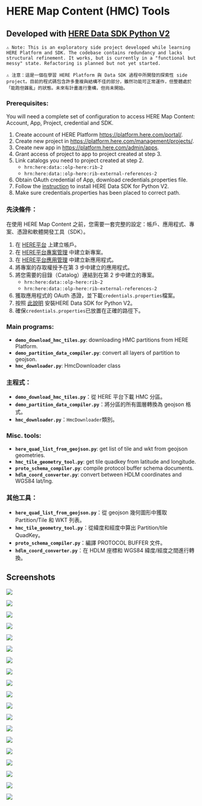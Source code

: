 # HERE Map Content (HMC) Tools
## Developed with [HERE Data SDK Python V2](https://www.here.com/docs/bundle/data-sdk-for-python-developer-guide-v2/page/README.html)

```⚠️ Note: This is an exploratory side project developed while learning HERE Platform and SDK. The codebase contains redundancy and lacks structural refinement. It works, but is currently in a "functional but messy" state. Refactoring is planned but not yet started.```

```⚠️ 注意：這是一個在學習 HERE Platform 與 Data SDK 過程中所開發的探索性 side project。目前的程式碼包含許多重複與結構不佳的部分，雖然功能可正常運作，但整體處於「能跑但雜亂」的狀態。未來有計畫進行重構，但尚未開始。```

### Prerequisites:

You will need a complete set of configuration to access HERE Map Content: Account, App, Project, credential and SDK.

1. Create account of HERE Platform https://platform.here.com/portal/.
2. Create new project in https://platform.here.com/management/projects/.
3. Create new app in https://platform.here.com/admin/apps.
4. Grant access of project to app to project created at step 3.
5. Link catalogs you need to project created at step 2.
   * `hrn:here:data::olp-here:rib-2`
   * `hrn:here:data::olp-here:rib-external-references-2`
6. Obtain OAuth credential of App, download credentials.properties file.
7. Follow the [instruction](https://www.here.com/docs/bundle/data-sdk-for-python-developer-guide-v2/page/topics/install.html) to install HERE Data SDK for Python V2.
8. Make sure credentials.properties has been placed to correct path.

### 先決條件：

在使用 HERE Map Content 之前，您需要一套完整的設定：帳戶、應用程式、專案、憑證和軟體開發工具（SDK）。

1. 在 [HERE平台](https://platform.here.com/portal/) 上建立帳戶。
2. 在 [HERE平台專案管理](https://platform.here.com/management/projects/) 中建立新專案。
3. 在 [HERE平台應用管理](https://platform.here.com/admin/apps) 中建立新應用程式。
4. 將專案的存取權授予在第 3 步中建立的應用程式。
5. 將您需要的目錄（Catalog）連結到在第 2 步中建立的專案。
   - `hrn:here:data::olp-here:rib-2`
   - `hrn:here:data::olp-here:rib-external-references-2`
6. 獲取應用程式的 OAuth 憑證，並下載`credentials.properties`檔案。
7. 按照 [此說明](https://www.here.com/docs/bundle/data-sdk-for-python-developer-guide-v2/page/topics/install.html) 安裝HERE Data SDK for Python V2。
8. 確保`credentials.properties`已放置在正確的路徑下。

### Main programs:

* **`demo_download_hmc_tiles.py`**: downloading HMC partitions from HERE Platform.
* **`demo_partition_data_compiler.py`**: convert all layers of partition to geojson.
* **`hmc_downloader.py`**: HmcDownloader class

### 主程式：

- **`demo_download_hmc_tiles.py`**：從 HERE 平台下載 HMC 分區。
- **`demo_partition_data_compiler.py`**：將分區的所有圖層轉換為 geojson 格式。
- **`hmc_downloader.py`**：`HmcDownloader`類別。

### Misc. tools:

* **`here_quad_list_from_geojson.py`**: get list of tile and wkt from geojson geometries.
* **`hmc_tile_geometry_tool.py`**: get tile quadkey from latitude and longitude.
* **`proto_schema_compiler.py`**: compile protocol buffer schema documents.
* **`hdlm_coord_converter.py`**: convert between HDLM coordinates and WGS84 lat/lng.

### 其他工具：

* **`here_quad_list_from_geojson.py`**：從 geojson 幾何圖形中獲取 Partition/Tile 和 WKT 列表。
* **`hmc_tile_geometry_tool.py`**：從緯度和經度中算出 Partition/tile QuadKey。
* **`proto_schema_compiler.py`**：編譯 PROTOCOL BUFFER 文件。
* **`hdlm_coord_converter.py`**：在 HDLM 座標和 WGS84 緯度/經度之間進行轉換。

## Screenshots

![](https://i.imgur.com/dtDWMHl.png)

![](https://i.imgur.com/zolDmWJ.png)

![](https://i.imgur.com/PRP23vk.png)

![](https://i.imgur.com/MmmZtOv.png)

![](https://i.imgur.com/vPvITdB.png)

![](https://i.imgur.com/7EFdYm6.jpeg)

![](https://i.imgur.com/99KpolE.jpeg)

![](https://i.imgur.com/1L8Z2oi.png)

![](https://i.imgur.com/zmDPu7v.jpeg)

![](https://i.imgur.com/C5pZHrY.jpeg)

![](https://i.imgur.com/N9cNU7o.jpeg)

![](https://i.imgur.com/VY7Wj1t.jpeg)

![](https://i.imgur.com/rWWKf5l.jpeg)

![](https://i.imgur.com/1R4JuJS.jpeg)

![](https://i.imgur.com/bWKH77R.jpeg)

![](https://i.imgur.com/1wmeRuj.jpeg)

![](https://i.imgur.com/3fFwMQx.jpeg)

![](https://i.imgur.com/Ers08wq.jpeg)

![](https://i.imgur.com/FMO6lbp.jpeg)
